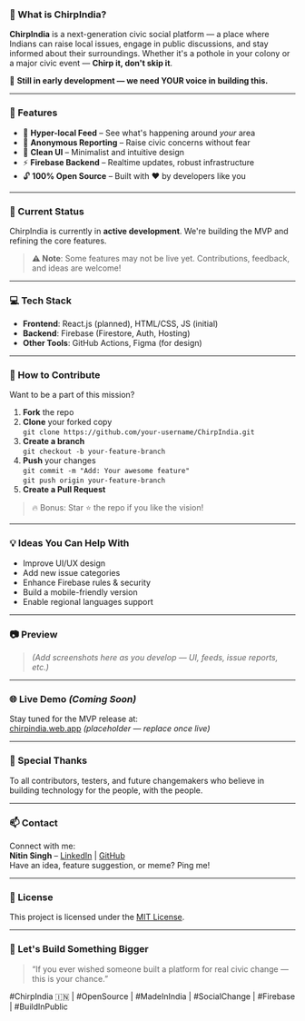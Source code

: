 ### 📢 What is ChirpIndia?

**ChirpIndia** is a next-generation civic social platform — a place where Indians can raise local issues, engage in public discussions, and stay informed about their surroundings. Whether it's a pothole in your colony or a major civic event — **Chirp it, don't skip it**.

🔧 **Still in early development — we need YOUR voice in building this.**

---

### 🌟 Features

- 🧭 **Hyper-local Feed** – See what's happening around *your* area  
- 👤 **Anonymous Reporting** – Raise civic concerns without fear  
- 🧼 **Clean UI** – Minimalist and intuitive design  
- ⚡ **Firebase Backend** – Realtime updates, robust infrastructure  
- 🔓 **100% Open Source** – Built with ❤️ by developers like you  

---

### 🚧 Current Status

ChirpIndia is currently in **active development**. We're building the MVP and refining the core features.

> **⚠️ Note**: Some features may not be live yet. Contributions, feedback, and ideas are welcome!

---

### 💻 Tech Stack

- **Frontend**: React.js (planned), HTML/CSS, JS (initial)  
- **Backend**: Firebase (Firestore, Auth, Hosting)  
- **Other Tools**: GitHub Actions, Figma (for design)  

---

### 🤝 How to Contribute

Want to be a part of this mission?

1. **Fork** the repo  
2. **Clone** your forked copy  
   `git clone https://github.com/your-username/ChirpIndia.git`  
3. **Create a branch**  
   `git checkout -b your-feature-branch`  
4. **Push** your changes  
   `git commit -m "Add: Your awesome feature"`  
   `git push origin your-feature-branch`  
5. **Create a Pull Request**

> 🔥 Bonus: Star ⭐ the repo if you like the vision!

---

### 💡 Ideas You Can Help With

- Improve UI/UX design  
- Add new issue categories  
- Enhance Firebase rules & security  
- Build a mobile-friendly version  
- Enable regional languages support  

---

### 📷 Preview

> *(Add screenshots here as you develop — UI, feeds, issue reports, etc.)*

---

### 🌐 Live Demo *(Coming Soon)*

Stay tuned for the MVP release at:  
[chirpindia.web.app](https://chirpindia.web.app) *(placeholder — replace once live)*

---

### 🙌 Special Thanks

To all contributors, testers, and future changemakers who believe in building technology for the people, with the people.

---

### 📫 Contact

Connect with me:  
**Nitin Singh** – [LinkedIn](https://www.linkedin.com/in/nitin-singh-731793275/) | [GitHub](https://github.com/nitin01-cmd)  
Have an idea, feature suggestion, or meme? Ping me!

---

### 📄 License

This project is licensed under the [MIT License](LICENSE).

---

### 🚀 Let's Build Something Bigger

> “If you ever wished someone built a platform for real civic change — this is your chance.”

#ChirpIndia 🇮🇳 | #OpenSource | #MadeInIndia | #SocialChange | #Firebase | #BuildInPublic
